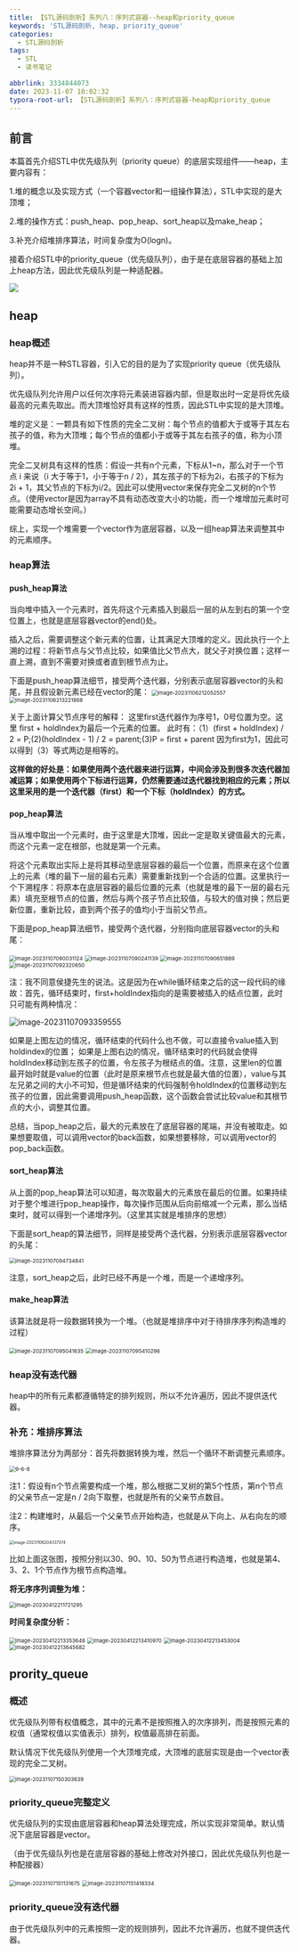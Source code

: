 ```yaml
---
title: 【STL源码剖析】系列八：序列式容器--heap和priority_queue
keywords: 'STL源码剖析, heap, priority_queue'
categories:
  - STL源码剖析
tags:
  - STL
  - 读书笔记

abbrlink: 3334844073
date: 2023-11-07 10:02:32
typora-root-url: 【STL源码剖析】系列八：序列式容器-heap和priority_queue
---
```


## 前言

本篇首先介绍STL中优先级队列（priority queue）的底层实现组件——heap，主要内容有：

1.堆的概念以及实现方式（一个容器vector和一组操作算法），STL中实现的是大顶堆；

2.堆的操作方式：push_heap、pop_heap、sort_heap以及make_heap；

3.补充介绍堆排序算法，时间复杂度为O(logn)。

接着介绍STL中的priority_queue（优先级队列），由于是在底层容器的基础上加上heap方法，因此优先级队列是一种适配器。

![](4-7-1.png)

<!-- more -->

## heap

### heap概述

heap并不是一种STL容器，引入它的目的是为了实现priority queue（优先级队列）。

优先级队列允许用户以任何次序将元素装进容器内部，但是取出时一定是将优先级最高的元素先取出。而大顶堆恰好具有这样的性质，因此STL中实现的是大顶堆。

堆的定义是：一颗具有如下性质的完全二叉树：每个节点的值都大于或等于其左右孩子的值，称为大顶堆；每个节点的值都小于或等于其左右孩子的值，称为小顶堆。

完全二叉树具有这样的性质：假设一共有n个元素，下标从1~n，那么对于一个节点 i 来说（i 大于等于1，小于等于n / 2），其左孩子的下标为2i，右孩子的下标为2i + 1，其父节点的下标为i/2。因此可以使用vector来保存完全二叉树的n个节点。（使用vector是因为array不具有动态改变大小的功能，而一个堆增加元素时可能需要动态增长空间。）

综上，实现一个堆需要一个vector作为底层容器，以及一组heap算法来调整其中的元素顺序。



### heap算法

#### push_heap算法

当向堆中插入一个元素时，首先将这个元素插入到最后一层的从左到右的第一个空位置上，也就是底层容器vector的end()处。

插入之后，需要调整这个新元素的位置，让其满足大顶堆的定义。因此执行一个上溯的过程：将新节点与父节点比较，如果值比父节点大，就父子对换位置；这样一直上溯，直到不需要对换或者直到根节点为止。

下面是push_heap算法细节，接受两个迭代器，分别表示底层容器vector的头和尾，并且假设新元素已经在vector的尾：
<img src="4-6-1.png" alt="image-20231106212052557" style="zoom: 67%;" />
<img src="4-6-2.png" alt="image-20231106213221868" style="zoom:67%;" />

关于上面计算父节点序号的解释：
这里first迭代器作为序号1，0号位置为空。这里 first + holdIndex为最后一个元素的位置。
此时有：（1）(first + holdIndex)  / 2 = P;(2)(holdIndex - 1) / 2 = parent;(3)P = first + parent
因为first为1，因此可以得到（3）等式两边是相等的。

**这样做的好处是：如果使用两个迭代器来进行运算，中间会涉及到很多次迭代器加减运算；如果使用两个下标进行运算，仍然需要通过迭代器找到相应的元素；所以这里采用的是一个迭代器（first）和一个下标（holdIndex）的方式。**

#### pop_heap算法

当从堆中取出一个元素时，由于这里是大顶堆，因此一定是取关键值最大的元素，而这个元素一定在根部，也就是第一个元素。

将这个元素取出实际上是将其移动至底层容器的最后一个位置，而原来在这个位置上的元素（堆的最下一层的最右元素）需要重新找到一个合适的位置。这里执行一个下溯程序：将原本在底层容器的最后位置的元素（也就是堆的最下一层的最右元素）填充至根节点的位置，然后与两个孩子节点比较值，与较大的值对换；然后更新位置，重新比较，直到两个孩子的值均小于当前父节点。

下面是pop_heap算法细节，接受两个迭代器，分别指向底层容器vector的头和尾：

<img src="4-6-3.png" alt="image-20231107090031124" style="zoom:67%;" />

<img src="4-6-4.png" alt="image-20231107090241139" style="zoom:67%;" />

<img src="4-6-5.png" alt="image-20231107090651889" style="zoom:67%;" />

<img src="4-6-6.png" alt="image-20231107092320650" style="zoom:67%;" />

注：我不同意侯捷先生的说法。这是因为在while循环结束之后的这一段代码的缘故：首先，循环结束时，first+holdIndex指向的是需要被插入的结点位置，此时只可能有两种情况：

![image-20231107093359555](4-6-7.png)

如果是上图左边的情况，循环结束的代码什么也不做，可以直接令value插入到holdindex的位置；
如果是上图右边的情况，循环结束时的代码就会使得holdIndex移动到左孩子的位置，令左孩子为根结点的值。注意，这里len的位置最开始时就是value的位置（此时是原来根节点也就是最大值的位置），value与其左兄弟之间的大小不可知，但是循环结束的代码强制令holdIndex的位置移动到左孩子的位置，因此需要调用push_heap函数，这个函数会尝试比较value和其根节点的大小，调整其位置。

总结，当pop_heap之后，最大的元素放在了底层容器的尾端，并没有被取走。如果想要取值，可以调用vector的back函数，如果想要移除，可以调用vector的pop_back函数。

#### sort_heap算法

从上面的pop_heap算法可以知道，每次取最大的元素放在最后的位置。如果持续对于整个堆进行pop_heap操作，每次操作范围从后向前缩减一个元素，那么当结束时，就可以得到一个递增序列。（这里其实就是堆排序的思想）

下面是sort_heap的算法细节，同样是接受两个迭代器，分别表示底层容器vector的头尾：

<img src="4-6-8.png" alt="image-20231107094734841" style="zoom:67%;" />

注意，sort_heap之后，此时已经不再是一个堆，而是一个递增序列。

#### make_heap算法

该算法就是将一段数据转换为一个堆。（也就是堆排序中对于待排序序列构造堆的过程）

<img src="4-6-9.png" alt="image-20231107095041635" style="zoom:67%;" />

<img src="4-6-10.png" alt="image-20231107095410296" style="zoom:67%;" />

### heap没有迭代器

heap中的所有元素都遵循特定的排列规则，所以不允许遍历，因此不提供迭代器。

### 补充：堆排序算法

堆排序算法分为两部分：首先将数据转换为堆，然后一个循环不断调整元素顺序。

<img src="4-6-11.png" alt="9-6-8" style="zoom:67%;" />

注1：假设有n个节点需要构成一个堆，那么根据二叉树的第5个性质，第n个节点的父亲节点一定是n / 2向下取整，也就是所有的父亲节点数目。

注2：构建堆时，从最后一个父亲节点开始构造，也就是从下向上、从右向左的顺序。

<img src="4-6-12.png" alt="image-20231106204337374" style="zoom:50%;" />

比如上面这张图，按照分别以30、90、10、50为节点进行构造堆，也就是第4、3、2、1个节点作为根节点构造堆。

**将无序序列调整为堆：**

<img src="4-6-13.png" alt="image-20230412211721295" style="zoom:67%;" />

**时间复杂度分析：**

<img src="4-6-14.png" alt="image-20230412213353648" style="zoom: 67%;" />

<img src="4-6-15.png" alt="image-20230412213410970" style="zoom: 67%;" />

<img src="4-6-16.png" alt="image-20230412213453004" style="zoom: 67%;" />

<img src="4-6-17.png" alt="image-20230412213645682" style="zoom: 67%;" />

## prority_queue

### 概述

优先级队列带有权值概念，其中的元素不是按照推入的次序排列，而是按照元素的权值（通常权值以实值表示）排列，权值最高排在前面。

默认情况下优先级队列使用一个大顶堆完成，大顶堆的底层实现是由一个vector表现的完全二叉树。

<img src="4-7-1.png" alt="image-20231107150303639" style="zoom:67%;" />

### priority_queue完整定义

优先级队列的实现由底层容器和heap算法处理完成，所以实现非常简单。默认情况下底层容器是vector。

（由于优先级队列也是在底层容器的基础上修改对外接口，因此优先级队列也是一种配接器）

<img src="4-7-2.png" alt="image-20231107151131675" style="zoom:67%;" />

<img src="4-7-3.png" alt="image-20231107151418334" style="zoom:67%;" />

### priority_queue没有迭代器

由于优先级队列中的元素按照一定的规则排列，因此不允许遍历，也就不提供迭代器。





